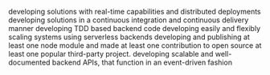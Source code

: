 developing solutions with real-time capabilities and distributed deployments
developing solutions in a continuous integration and continuous delivery manner
developing TDD based backend code
developing easily and flexibly scaling systems using serverless backends
developing and publishing at least one node module and made at least one contribution to open source at least one popular third-party project.
developing scalable and well-documented backend APIs, that function in an event-driven fashion
